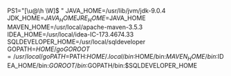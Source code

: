 PS1="[\u@\h \W]\$ "
JAVA_HOME=/usr/lib/jvm/jdk-9.0.4
JDK_HOME=$JAVA_HOME
JRE_HOME=$JAVA_HOME
MAVEN_HOME=/usr/local/apache-maven-3.5.3
IDEA_HOME=/usr/local/idea-IC-173.4674.33
SQLDEVELOPER_HOME=/usr/local/sqldeveloper
GOPATH=$HOME/go
GOROOT=/usr/local/go
PATH=$PATH:$HOME/.local/bin:$HOME/bin:$MAVEN_HOME/bin:$IDEA_HOME/bin:$GOROOT/bin:$GOPATH/bin:$SQLDEVELOPER_HOME
